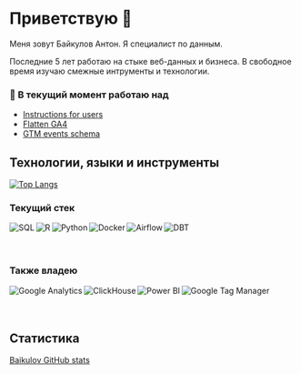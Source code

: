 # Приветствую 👋
Меня зовут Байкулов Антон. Я специалист по данным.

Последние 5 лет работаю на стыке веб-данных и бизнеса. В свободное время изучаю смежные интрументы и технологии.

### 🔭 В текущий момент работаю над
- [Instructions for users](https://github.com/baikulov/instructions)
- [Flatten GA4](https://github.com/baikulov/ga4_dbt)
- [GTM events schema](https://github.com/baikulov/events_schema_example)

## Технологии, языки и инструменты
[![Top Langs](https://github-readme-stats.vercel.app/api/top-langs/?username=baikulov&layout=compact&theme=radical)](https://github.com/baikulov/github-readme-stats)

### Текущий стек
<img align="left" alt="SQL" title="SQL" src="https://img.shields.io/badge/SQL-151719?style=for-the-badge&logo=PostgreSQL" />
<img align="left" alt="R" title="R" src="https://img.shields.io/badge/R-151719?style=for-the-badge&logo=R" />
<img align="left" alt="Python" title="Python" src="https://img.shields.io/badge/Python-151719?style=for-the-badge&logo=python" />
<img align="left" alt="Docker" title="Docker" src="https://img.shields.io/badge/Docker-151719?style=for-the-badge&logo=docker" />
<img align="left" alt="Airflow" title="Airflow" src="https://img.shields.io/badge/Airflow-151719?style=for-the-badge&logo=Apache Airflow" />
<img align="left" alt="DBT" title="DBT" src="https://img.shields.io/badge/dbt-151719?style=for-the-badge&logo=dbt" />


<br/>
<br/>
<br/>

### Также владею
<img align="left" alt="Google Analytics" title="Google Analytics" src="https://img.shields.io/badge/Google_Analytics-151719?style=for-the-badge&logo=GoogleAnalytics" />
<img align="left" alt="ClickHouse" title="ClickHouse" src="https://img.shields.io/badge/ClickHouse-151719?style=for-the-badge&logo=ClickHouse" />
<img align="left" alt="Power BI" title="Power BI" src="https://img.shields.io/badge/Power_BI-151719?style=for-the-badge&logo=PowerBI" />
<img align="left" alt="Google Tag Manager" title="Google Tag Manager" src="https://img.shields.io/badge/Google_Tag_Manager-151719?style=for-the-badge&logo=GoogleTagManager" />

<br/>
<br/>
<br/>

## Статистика
[Baikulov GitHub stats](https://github-readme-stats.vercel.app/api?username=baikulov&show_icons=true&theme=radical)

